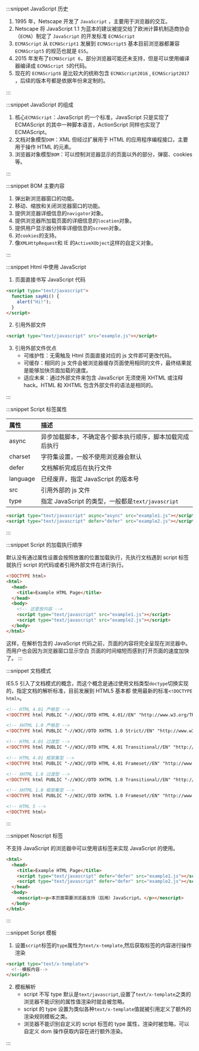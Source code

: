 :::snippet JavaScript 历史

1. 1995 年，Netscape 开发了 `JavaScript` ，主要用于浏览器的交互。
2. Netscape 将 JavaScript 1.1 为蓝本的建议被提交给了欧洲计算机制造商协会（`ECMA`）制定了 `JavaScript` 的开发标准 `ECMAScript`
3. `ECMAScript` 从 `ECMAScript1` 发展到 `ECMAScript5` 基本目前浏览器都兼容 `ECMAScript5` 的规范也就是 `ES5`。
4. 2015 年发布了`ECMAScript 6`，部分浏览器可能还未支持，但是可以使用编译器编译成 `ECMAScript 5`的代码。
5. 现在的 `ECMAScript6` 是比较大的统称包含 `ECMAScript2016` , `ECMAScript2017` ，后续的版本号都是依据年份来定制的。

:::

:::snippet JavaScript 的组成

1. 核心`ECMAScript`：JavaScript 的一个标准，JavaScript 只是实现了 ECMAScript 的其中一种脚本语言，ActionScript 同样也实现了 ECMAScript。
2. 文档对象模型`DOM`：XML 但经过扩展用于 HTML 的应用程序编程接口，主要用于操作 HTML 的元素。
3. 浏览器对象模型`BOM`：可以控制浏览器显示的页面以外的部分，弹窗、cookies 等。

:::

:::snippet BOM 主要内容

1. 弹出新浏览器窗口的功能。
2. 移动、缩放和关闭浏览器窗口的功能。
3. 提供浏览器详细信息的`navigator`对象。
4. 提供浏览器所加载页面的详细信息的`location`对象。
5. 提供用户显示器分辨率详细信息的`screen`对象。
6. 对`cookies`的支持。
7. 像`XMLHttpRequest`和 IE 的`ActiveXObject`这样的自定义对象。

:::

:::snippet Html 中使用 JavaScript

1. 页面直接书写 JavaScript 代码

```html
<script type="text/javascript">
  function sayHi() {
    alert("Hi!");
  }
</script>
```

2. 引用外部文件

```html
<script type="text/javascript" src="example.js"></script>
```

3. 引用外部文件优点
   - 可维护性：无需触及 Html 页面直接对应的 js 文件即可更改代码。
   - 可缓存：相同的 js 文件会被浏览器缓存页面使用相同的文件，最终结果就是能够加快页面加载的速度。
   - 适应未来：通过外部文件来包含 JavaScript 无须使用 XHTML 或注释 hack。HTML 和 XHTML 包含外部文件的语法是相同的。

:::

:::snippet Script 标签属性

| 属性     | 描述                                                     |
| :------- | :------------------------------------------------------- |
| async    | 异步加载脚本，不确定各个脚本执行顺序，脚本加载完成后执行 |
| charset  | 字符集设置，一般不使用浏览器会默认                       |
| defer    | 文档解析完成后在执行文件                                 |
| language | 已经废弃，指定 JavaScript 的版本号                       |
| src      | 引用外部的 js 文件                                       |
| type     | 指定 JavaScript 的类型，一般都是`text/javascript`        |

```html
<script type="text/javascript" async="async" src="example1.js"></script>
<script type="text/javascript" defer="defer" src="example2.js"></script>
```

:::

:::snippet Script 的加载执行顺序

默认没有通过属性设置会按照放置的位置加载执行，先执行文档遇到 script 标签就执行 script 的代码或者引用外部文件在进行执行。

```html
<!DOCTYPE html>
<html>
  <head>
    <title>Example HTML Page</title>
  </head>
  <body>
    <!-- 这里放内容 -->
    <script type="text/javascript" src="example1.js"></script>
    <script type="text/javascript" src="example2.js"></script>
  </body>
</html>
```

这样，在解析包含的 JavaScript 代码之前，页面的内容将完全呈现在浏览器中。而用户也会因为浏览器窗口显示空白
页面的时间缩短而感到打开页面的速度加快了。
:::

:::snippet 文档模式

IE5.5 引入了文档模式的概念，而这个概念是通过使用文档类型`doctype`切换实现的，指定文档的解析标准，目前发展到 HTML5 基本都
使用最新的标准`<!DOCTYPE html>`。

```html
<!-- HTML 4.01 严格型 -->
<!DOCTYPE html PUBLIC "-//W3C//DTD HTML 4.01//EN" "http://www.w3.org/TR/html4/strict.dtd">

<!-- XHTML 1.0 严格型 -->
<!DOCTYPE html PUBLIC "-//W3C//DTD XHTML 1.0 Strict//EN" "http://www.w3.org/TR/xhtml1/DTD/xhtml1-strict.dtd">

<!-- HTML 4.01 过渡型 -->
<!DOCTYPE html PUBLIC "-//W3C//DTD HTML 4.01 Transitional//EN" "http://www.w3.org/TR/html4/loose.dtd">

<!-- HTML 4.01 框架集型 -->
<!DOCTYPE html PUBLIC "-//W3C//DTD HTML 4.01 Frameset//EN" "http://www.w3.org/TR/html4/frameset.dtd">

<!-- XHTML 1.0 过渡型 -->
<!DOCTYPE html PUBLIC "-//W3C//DTD XHTML 1.0 Transitional//EN" "http://www.w3.org/TR/xhtml1/DTD/xhtml1-transitional.dtd">

<!-- XHTML 1.0 框架集型 -->
<!DOCTYPE html PUBLIC "-//W3C//DTD XHTML 1.0 Frameset//EN" "http://www.w3.org/TR/xhtml1/DTD/xhtml1-frameset.dtd">

<!-- HTML 5 -->
<!DOCTYPE html>
```

:::

:::snippet Noscript 标签

不支持 JavaScript 的浏览器中可以使用该标签来实现 JavaScript 的使用。

```html
<html>
  <head>
    <title>Example HTML Page</title>
    <script type="text/javascript" defer="defer" src="example1.js"></script>
    <script type="text/javascript" defer="defer" src="example2.js"></script>
  </head>
  <body>
    <noscript><p>本页面需要浏览器支持（启用）JavaScript。</p></noscript>
  </body>
</html>
```

:::

:::snippet Script 模板

1. 设置`script`标签的`type`属性为`text/x-template`,然后获取标签的内容进行操作渲染

```html
<script type="text/x-template">
  <!--模板内容-->
</script>
```

2. 模板解析
   - script 不写 type 默认是`text/javascript`,设置了`text/x-template`之类的浏览器不能识别的属性值渲染时就会被忽略。
   - script 的 type 设置为类似各种`text/x-template`值就被引用定义了额外的渲染规则模板之类。
   - 浏览器不能识别自定义的 script 标签的 type 属性，渲染时被忽略，可以自定义 dom 操作获取内容在进行额外渲染。

:::
